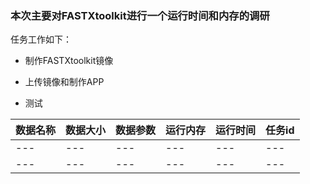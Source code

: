### 本次主要对FASTXtoolkit进行一个运行时间和内存的调研
任务工作如下：

- 制作FASTXtoolkit镜像

- 上传镜像和制作APP

- 测试

数据名称|数据大小|数据参数|运行内存|运行时间|任务id| 
---|---|---|---|---|---| 
---|---|---|---|---|---| 
---|---|---|---|---|---|
